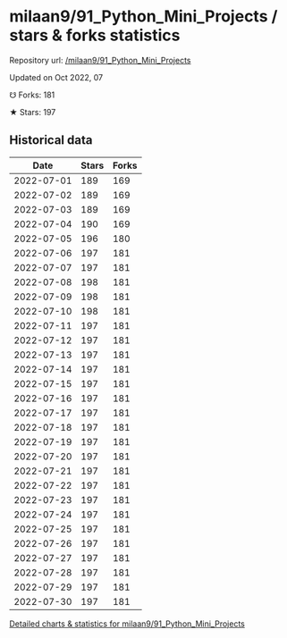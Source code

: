 # milaan9/91_Python_Mini_Projects / stars & forks statistics

Repository url: [/milaan9/91_Python_Mini_Projects](https://github.com/milaan9/91_Python_Mini_Projects)

Updated on Oct 2022, 07

☋ Forks: 181

★ Stars: 197

## Historical data
| Date | Stars | Forks |
|------|-------|-------|
| 2022-07-01 | 189 | 169 | 
| 2022-07-02 | 189 | 169 | 
| 2022-07-03 | 189 | 169 | 
| 2022-07-04 | 190 | 169 | 
| 2022-07-05 | 196 | 180 | 
| 2022-07-06 | 197 | 181 | 
| 2022-07-07 | 197 | 181 | 
| 2022-07-08 | 198 | 181 | 
| 2022-07-09 | 198 | 181 | 
| 2022-07-10 | 198 | 181 | 
| 2022-07-11 | 197 | 181 | 
| 2022-07-12 | 197 | 181 | 
| 2022-07-13 | 197 | 181 | 
| 2022-07-14 | 197 | 181 | 
| 2022-07-15 | 197 | 181 | 
| 2022-07-16 | 197 | 181 | 
| 2022-07-17 | 197 | 181 | 
| 2022-07-18 | 197 | 181 | 
| 2022-07-19 | 197 | 181 | 
| 2022-07-20 | 197 | 181 | 
| 2022-07-21 | 197 | 181 | 
| 2022-07-22 | 197 | 181 | 
| 2022-07-23 | 197 | 181 | 
| 2022-07-24 | 197 | 181 | 
| 2022-07-25 | 197 | 181 | 
| 2022-07-26 | 197 | 181 | 
| 2022-07-27 | 197 | 181 | 
| 2022-07-28 | 197 | 181 | 
| 2022-07-29 | 197 | 181 | 
| 2022-07-30 | 197 | 181 | 


[Detailed charts & statistics for milaan9/91_Python_Mini_Projects](https://reviewgithub.com/rep/milaan9/91_Python_Mini_Projects)
